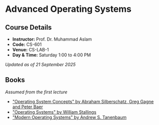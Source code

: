 # Advanced Operating Systems

## Course Details

- **Instructor:** Prof. Dr. Muhammad Aslam
- **Code:** CS-601
- **Venue:** CS-LAB-1
- **Day & Time:** Saturday 1:00 to 4:00 PM

*Updated as of 21 September 2025*

## Books

*Assumed from the first lecture*

- ["Operating System Concepts" by Abraham Silberschatz, Greg Gagne and Peter Baer](<./books/Operating System Concepts.pdf>)
- ["Operating Systems" by William Stallings](<./books/Operating Systems.pdf>)
- ["Modern Operating Systems" by Andrew S. Tanenbaum](<./books/Modern Operating Systems.pdf>)
